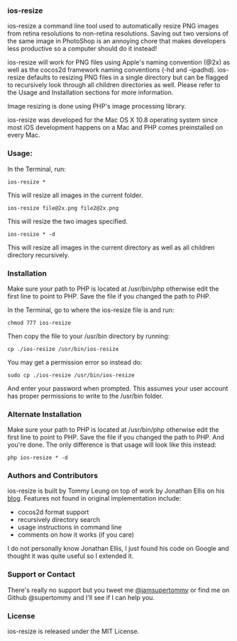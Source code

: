 ### ios-resize
ios-resize a command line tool used to automatically resize PNG images from retina resolutions to non-retina resolutions. Saving out two versions of the same image in PhotoShop is an annoying chore that makes developers less productive so a computer should do it instead!

ios-resize will work for PNG files using Apple's naming convention (@2x) as well as the cocos2d framework naming conventions (-hd and -ipadhd). ios-resize defaults to resizing PNG files in a single directory but can be flagged to recursively look through all children directories as well. Please refer to the Usage and Installation sections for more information.

Image resizing is done using PHP's image processing library.

ios-resize was developed for the Mac OS X 10.8 operating system since most iOS development happens on a Mac and PHP comes preinstalled on every Mac.

### Usage:

In the Terminal, run:
 
`ios-resize *`

This will resize all images in the current folder.

`ios-resize file@2x.png file2@2x.png`

This will resize the two images specified.

`ios-resize * -d`

This will resize all images in the current directory as well as all children directory recursively.
 
### Installation
 
Make sure your path to PHP is located at /usr/bin/php otherwise edit the first line to point to PHP. Save the file if you changed the path to PHP.

In the Terminal, go to where the ios-resize file is and run:

`chmod 777 ios-resize`

Then copy the file to your /usr/bin directory by running:

`cp ./ios-resize /usr/bin/ios-resize`

You may get a permission error so instead do:

`sudo cp ./ios-resize /usr/bin/ios-resize`

And enter your password when prompted. This assumes your user account has proper permissions to write to the /usr/bin folder.
 
### Alternate Installation

Make sure your path to PHP is located at /usr/bin/php otherwise edit the first line to point to PHP. Save the file if you changed the path to PHP. And you're done. The only difference is that usage will look like this instead:

`php ios-resize * -d`

### Authors and Contributors
ios-resize is built by Tommy Leung on top of work by Jonathan Ellis on his [blog](http://jona.than.biz/blog/generating-non-retina-images-automatically-for-ios/). Features not found in original implementation include:

* cocos2d format support
* recursively directory search
* usage instructions in command line
* comments on how it works (if you care)

I do not personally know Jonathan Ellis, I just found his code on Google and thought it was quite useful so I extended it.

### Support or Contact
There's really no support but you tweet me [@iamsupertommy](http://twitter.com/iamsupertommy) or find me on Github @supertommy and I'll see if I can help you.

### License
ios-resize is released under the MIT License.